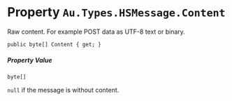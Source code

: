 # Property `Au.Types.HSMessage.Content`

Raw content. For example POST data as UTF-8 text or binary.

```
public byte[] Content { get; }
```

##### Property Value

`byte[]`

`null` if the message is without content.